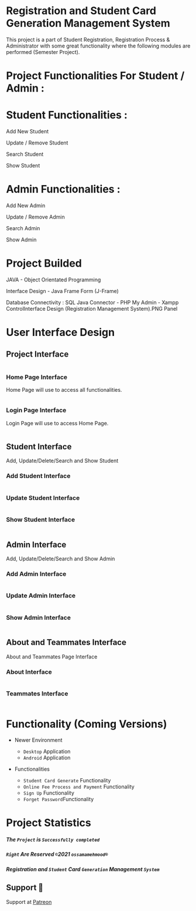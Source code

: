 # Registration and Student Card Generation Management System

This project is a part of Student Registration, Registration Process & Administrator with some great functionality where the following modules are performed (Semester Project). 

# Project Functionalities For Student / Admin :

# Student Functionalities :

Add New Student

Update / Remove Student

Search Student

Show Student


# Admin Functionalities :

Add New Admin

Update / Remove Admin

Search Admin

Show Admin


# Project Builded

JAVA - Object Orientated Programming

Interface Design - Java Frame Form (J-Frame)

Database Connectivity : SQL Java Connector - PHP My Admin - Xampp ControlInterface Design (Registration Management System).PNG Panel


# User Interface Design

## Project Interface
<p align="left">
  <img alt="" style="{max-height: 20px}" src="./Project Finalized (Interface Design)/Interface Design (Registration Management System).PNG">
</p>

### Home Page Interface
Home Page will use to access all functionalities.
<p align="left">
  <img alt="" style="{max-height: 20px}" src="./Project Finalized (Interface Design)/Welcome to Home Page.PNG">
</p>

### Login Page Interface
Login Page will use to access Home Page.
<p align="left">
  <img alt="" style="{max-height: 20px}" src="./Project Finalized (Interface Design)/Sign In.PNG">
</p>




## Student Interface
Add, Update/Delete/Search and Show Student

### Add Student Interface
<p align="left">
  <img alt="" style="{max-height: 20px}" src="./Project Finalized (Interface Design)/Add Student.PNG">
</p>

### Update Student Interface
<p align="left">
  <img alt="" style="{max-height: 20px}" src="./Project Finalized (Interface Design)/Update Student.PNG">
</p>

### Show Student Interface
<p align="left">
  <img alt="" style="{max-height: 20px}" src="./Project Finalized (Interface Design)/Show Student.PNG">
</p>




## Admin Interface
Add, Update/Delete/Search and Show Admin

### Add Admin Interface
<p align="left">
  <img alt="" style="{max-height: 20px}" src="./Project Finalized (Interface Design)/Add Admin.PNG">
</p>

### Update Admin Interface
<p align="left">
  <img alt="" style="{max-height: 20px}" src="./Project Finalized (Interface Design)/Update Admin.PNG">
</p>

### Show Admin Interface
<p align="left">
  <img alt="" style="{max-height: 20px}" src="./Project Finalized (Interface Design)/Show Admin.PNG">
</p>




## About and Teammates Interface
About and Teammates Page Interface

### About Interface
<p align="left">
  <img alt="" style="{max-height: 20px}" src="./Project Finalized (Interface Design)/About.PNG">
</p>

### Teammates Interface
<p align="left">
  <img alt="" style="{max-height: 20px}" src="./Project Finalized (Interface Design)/Teammates.PNG">
</p>




# Functionality (Coming Versions)

- Newer Environment 
  - `Desktop` Application
  - `Android` Application

- Functionalities
  - `Student Card Generate` Functionality
  - `Online Fee Process and Payment` Functionality
  - `Sign Up` Functionality
  - `Forget Password`Functionality




# Project Statistics

##### The `Project` is `Successfully completed` 

##### `Right` Are Reserved `©`2021 `ossamamehmood®` 

##### Registration and `Student` Card `Generation` Management `System`




## Support 💓

Support at <a href="https://www.patreon.com/ossamamehmood" target="_blank">Patreon</a>

